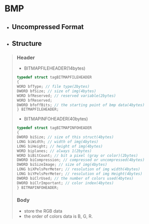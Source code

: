 # BMP
- ## Uncompressed Format  


- ## Structure
> ### Header
> - BITMAPFILEHEADER(14bytes)
>```c
> typedef struct tagBITMAPFILEHEADER
> {
> WORD bfType; // file type(2bytes)
> DWORD bfSize; // size of img(4bytes)
> WORD bfReserved; // reserved variable(2bytes)
> WORD bfReserved;
> DWORD bfoffBits; // the starting point of bmp data(4bytes)
> } BITMAPFILEHEADER;
> ```
> - BITMAPINFOHEADER(40bytes)
> ```c
> typedef struct tagBITMAPINFOHEADER
> {
> DWORD biSize; // size of this struct(4bytes)
> LONG biWidth; // width of img(4bytes)
> LONG biHeight; // height of img(4bytes)
> WORD biplanes; // always 1(2bytes)
> WORD biBitCount; // bit a pixel (gray or color)(2bytes)
> DWORD biCompression; // compressed or uncompressed(4bytes)
> DWORD biSizeImage; // size of img(4bytes)
> LONG biXPelsPerMeter; // resolution of img width(4bytes)
> LONG biYPelsPerMeter; // resolution of img Height(4bytes)
> DWORD biClrUsed; // the number of colors used(4bytes)
> DWORD biClrImportant; // color index(4bytes)
> } BITMAPINFOHEADER;
> ```
> ### Body
> - store the RGB data
> - the order of colors data is B, G, R.
